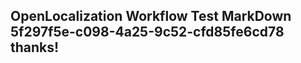 <properties
ms.topic="hero-topic"
ms.test1="hero-topic"
ms.test2="test"/>

## OpenLocalization Workflow Test MarkDown 5f297f5e-c098-4a25-9c52-cfd85fe6cd78 thanks!
